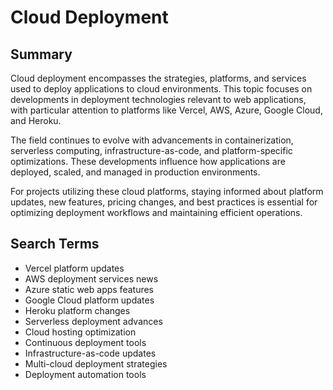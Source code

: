 # Cloud Deployment

## Summary

Cloud deployment encompasses the strategies, platforms, and services used to deploy applications to cloud environments. This topic focuses on developments in deployment technologies relevant to web applications, with particular attention to platforms like Vercel, AWS, Azure, Google Cloud, and Heroku.

The field continues to evolve with advancements in containerization, serverless computing, infrastructure-as-code, and platform-specific optimizations. These developments influence how applications are deployed, scaled, and managed in production environments.

For projects utilizing these cloud platforms, staying informed about platform updates, new features, pricing changes, and best practices is essential for optimizing deployment workflows and maintaining efficient operations.

## Search Terms

- Vercel platform updates
- AWS deployment services news
- Azure static web apps features
- Google Cloud platform updates
- Heroku platform changes
- Serverless deployment advances
- Cloud hosting optimization
- Continuous deployment tools
- Infrastructure-as-code updates
- Multi-cloud deployment strategies
- Deployment automation tools